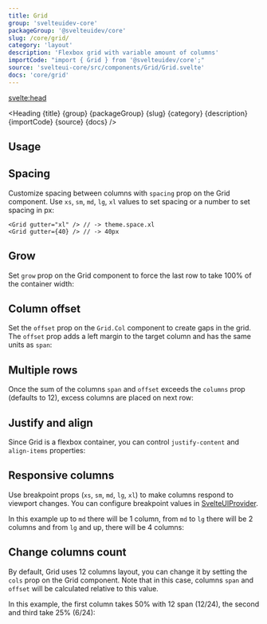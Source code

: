 ```yaml
---
title: Grid
group: 'svelteuidev-core'
packageGroup: '@svelteuidev/core'
slug: /core/grid/
category: 'layout'
description: 'Flexbox grid with variable amount of columns'
importCode: "import { Grid } from '@svelteuidev/core';"
source: 'svelteui-core/src/components/Grid/Grid.svelte'
docs: 'core/grid'
---
```


<script>
  import { Demo, GridDemos } from '@svelteuidev/demos';
	import { Heading } from "$lib/components";
  import { base } from '$app/paths';
</script>

<svelte:head>
  <title>{title} - SvelteUI</title>
</svelte:head>

<Heading {title} {group} {packageGroup} {slug} {category} {description} {importCode} {source} {docs} />

## Usage

<Demo demo={GridDemos.usage} />

## Spacing

Customize spacing between columns with `spacing` prop on the Grid component. Use `xs`, `sm`, `md`, `lg`, `xl` values to set spacing or a number to set spacing in px:

```svelte
<Grid gutter="xl" /> // -> theme.space.xl
<Grid gutter={40} /> // -> 40px
```

## Grow

Set `grow` prop on the Grid component to force the last row to take 100% of the container width:

<Demo demo={GridDemos.grow} />

## Column offset

Set the `offset` prop on the `Grid.Col` component to create gaps in the grid. The `offset` prop adds a left margin to the target column and has the same units as `span`:

<Demo demo={GridDemos.offset} />

## Multiple rows

Once the sum of the columns `span` and `offset` exceeds the `columns` prop (defaults to 12), excess columns are placed on next row:

<Demo demo={GridDemos.rows} />

## Justify and align

Since Grid is a flexbox container, you can control `justify-content` and `align-items` properties:

<Demo demo={GridDemos.justify} />

## Responsive columns

Use breakpoint props (`xs`, `sm`, `md`, `lg`, `xl`) to make columns respond to viewport changes. You can configure breakpoint values in [SvelteUIProvider]({base}/theming/svelteui-provider).

In this example up to `md` there will be 1 column, from `md` to `lg` there will be 2 columns and from `lg` and up, there will be 4 columns:

<Demo demo={GridDemos.responsive} />

## Change columns count

By default, Grid uses 12 columns layout, you can change it by setting the `cols` prop on the Grid component. Note that in this case, columns `span` and `offset` will be calculated relative to this value.

In this example, the first column takes 50% with 12 span (12/24), the second and third take 25% (6/24):

<Demo demo={GridDemos.columns} />
